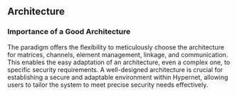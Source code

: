 Architecture
----

### Importance of a Good Architecture
The paradigm offers the flexibility to meticulously choose the architecture for matrices, channels, element management, linkage, and communication. This enables the easy adaptation of an architecture, even a complex one, to specific security requirements. A well-designed architecture is crucial for establishing a secure and adaptable environment within Hypernet, allowing users to tailor the system to meet precise security needs effectively.
